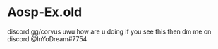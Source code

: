 # Aosp-Ex.old
discord.gg/corvus
uwu
how
are
u
doing
if you
see
this then dm
me
on discord
@InYoDream#7754
